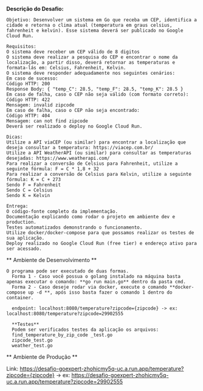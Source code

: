 **Descrição do Desafio:**

    Objetivo: Desenvolver um sistema em Go que receba um CEP, identifica a cidade e retorna o clima atual (temperatura em graus celsius, fahrenheit e kelvin). Esse sistema deverá ser publicado no Google Cloud Run.
    
    Requisitos:
    O sistema deve receber um CEP válido de 8 digitos
    O sistema deve realizar a pesquisa do CEP e encontrar o nome da localização, a partir disso, deverá retornar as temperaturas e formata-lás em: Celsius, Fahrenheit, Kelvin.
    O sistema deve responder adequadamente nos seguintes cenários:
    Em caso de sucesso:
    Código HTTP: 200
    Response Body: { "temp_C": 28.5, "temp_F": 28.5, "temp_K": 28.5 }
    Em caso de falha, caso o CEP não seja válido (com formato correto):
    Código HTTP: 422
    Mensagem: invalid zipcode
    ​​​Em caso de falha, caso o CEP não seja encontrado:
    Código HTTP: 404
    Mensagem: can not find zipcode
    Deverá ser realizado o deploy no Google Cloud Run.
    
    Dicas:
    Utilize a API viaCEP (ou similar) para encontrar a localização que deseja consultar a temperatura: https://viacep.com.br/
    Utilize a API WeatherAPI (ou similar) para consultar as temperaturas desejadas: https://www.weatherapi.com/
    Para realizar a conversão de Celsius para Fahrenheit, utilize a seguinte fórmula: F = C * 1,8 + 32
    Para realizar a conversão de Celsius para Kelvin, utilize a seguinte fórmula: K = C + 273
    Sendo F = Fahrenheit
    Sendo C = Celsius
    Sendo K = Kelvin
    
    Entrega:
    O código-fonte completo da implementação.
    Documentação explicando como rodar o projeto em ambiente dev e production.
    Testes automatizados demonstrando o funcionamento.
    Utilize docker/docker-compose para que possamos realizar os testes de sua aplicação.
    Deploy realizado no Google Cloud Run (free tier) e endereço ativo para ser acessado.

** Ambiente de Desenvolvimento **

    O programa pode ser executado de duas formas. 
      Forma 1 - Caso você possua o golang instalado na máquina basta apenas executar o comando: **go run main.go** dentro da pasta cmd. 
      Forma 2 - Caso deseje rodar via docker, execute o comando **docker-compose up -d **, após isso basta fazer o comando 1 dentro do container.

      endpoint: localhost:8080/temperature?zipcode={zipcode} -> ex: localhost:8080/temperature?zipcode=29902555

      **Testes** 
      Podem ser verificados testes da aplicação os arquivos:
      find_temperature_by_zip_code _test.go
      zipcode_test.go
      weather_test.go
      
    
** Ambiente de Produção **

   Link: https://desafio-goexpert-zhohicmy5q-uc.a.run.app/temperature?zipcode={zipcode} -> ex: https://desafio-goexpert-zhohicmy5q-uc.a.run.app/temperature?zipcode=29902555


      

      



